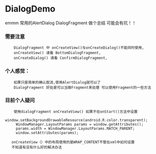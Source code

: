 # DialogDemo
emmm  常用的AlertDialog  DialogFragment  做个总结 可能会有坑！！

### 需要注意
        DialogFragment 中 onCreateView()与onCreateDialog()不能同时使用,
        onCreateView() 请看 BottomDialogFragment,
        onCreateDialog() 请看 ConfirmDialogFragment,

### 个人感觉：
        如果只是简单的确认取消,使用AlertDialog就可以了
        DialogFragment 好处是可以当做Fragment来处理 可以使用Fragment的一些方法
### 目前个人疑问
        使用dialogFragment onCreateView() 如果不在onStart()方法中设置
         window.setBackgroundDrawableResource(android.R.color.transparent);
         WindowManager.LayoutParams params = window.getAttributes();
         params.width = WindowManager.LayoutParams.MATCH_PARENT;
         window.setAttributes(params);

       onCreateView（）中的布局使用的是WRAP_CONTENT不管在xml中如何设置
       不知道有没有什么好的解决办法